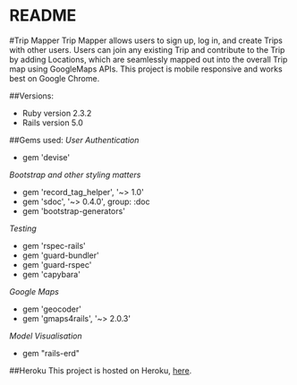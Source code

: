 # README

#Trip Mapper
Trip Mapper allows users to sign up, log in, and create Trips with other users. Users can join any existing Trip and contribute to the Trip by adding Locations, which are seamlessly mapped out into the overall Trip map using GoogleMaps APIs. This project is mobile responsive and works best on Google Chrome.


##Versions:

* Ruby version 2.3.2
* Rails version 5.0

##Gems used:
*User Authentication*
* gem 'devise'

*Bootstrap and other styling matters* 
* gem 'record_tag_helper', '~> 1.0'
* gem 'sdoc', '~> 0.4.0', group: :doc
* gem 'bootstrap-generators'

*Testing*
* gem 'rspec-rails'
* gem 'guard-bundler'
* gem 'guard-rspec'
* gem 'capybara'

*Google Maps*
* gem 'geocoder'
* gem 'gmaps4rails', '~> 2.0.3'

*Model Visualisation*
* gem "rails-erd"

##Heroku
This project is hosted on Heroku, [here](https://afternoon-mesa-49013.herokuapp.com).
